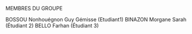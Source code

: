 MEMBRES DU GROUPE 

BOSSOU Nonhouégnon Guy Gémisse (Etudiant1)
BINAZON Morgane Sarah (Étudiant 2)
BELLO Farhan (Étudiant 3)

